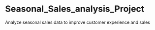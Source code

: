 # Seasonal_Sales_analysis_Project
Analyze seasonal sales data to improve customer experience and sales
